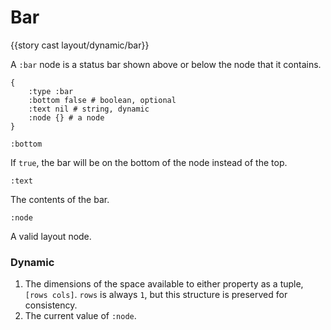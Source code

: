 # Bar

{{story cast layout/dynamic/bar}}

A `:bar` node is a status bar shown above or below the node that it contains.

```janet
{
    :type :bar
    :bottom false # boolean, optional
    :text nil # string, dynamic
    :node {} # a node
}
```

`:bottom`

If `true`, the bar will be on the bottom of the node instead of the top.

`:text`

The contents of the bar.

`:node`

A valid layout node.

### Dynamic

1. The dimensions of the space available to either property as a tuple, `[rows cols]`. `rows` is always `1`, but this structure is preserved for consistency.
1. The current value of `:node`.
